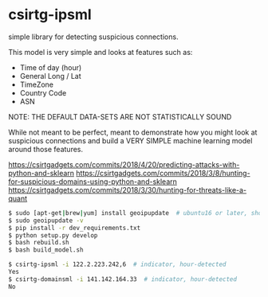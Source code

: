 # csirtg-ipsml
simple library for detecting suspicious connections.

This model is very simple and looks at features such as:

* Time of day (hour)
* General Long / Lat
* TimeZone
* Country Code
* ASN

NOTE: THE DEFAULT DATA-SETS ARE NOT STATISTICALLY SOUND

While not meant to be perfect, meant to demonstrate how you might look at suspicious connections and build a VERY SIMPLE machine learning model around those features.

https://csirtgadgets.com/commits/2018/4/20/predicting-attacks-with-python-and-sklearn
https://csirtgadgets.com/commits/2018/3/8/hunting-for-suspicious-domains-using-python-and-sklearn
https://csirtgadgets.com/commits/2018/3/30/hunting-for-threats-like-a-quant

```bash
$ sudo [apt-get|brew|yum] install geoipupdate  # ubuntu16 or later, should use if you can python3
$ sudo geoipupdate -v
$ pip install -r dev_requirements.txt
$ python setup.py develop
$ bash rebuild.sh
$ bash build_model.sh

$ csirtg-ipsml -i 122.2.223.242,6  # indicator, hour-detected
Yes
$ csirtg-domainsml -i 141.142.164.33  # indicator, hour-detected
No
```
